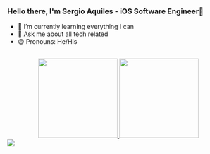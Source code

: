 ### Hello there,  I'm Sergio Aquiles - iOS Software Engineer👋

- 🌱 I’m currently learning everything I can
- 💬 Ask me about all tech related
- 😄 Pronouns: He/His
##
<div align="center">
  <a href="https://github.com/rafaballerini">
  <img height="180em" src="https://github-readme-stats.vercel.app/api?username=sergioaquiles&show_icons=true&theme=dark&include_all_commits=true&count_private=true"/>
  <img height="180em" src="https://github-readme-stats.vercel.app/api/top-langs/?username=sergioaquiles&layout=compact&langs_count=7&theme=dark"/>
</div>
<div> 
 <a href="https://www.linkedin.com/in/sergio-aquiles-cardoso-7245542b/" target="_blank"><img src="https://img.shields.io/badge/-LinkedIn-%230077B5?style=for-the-badge&logo=linkedin&logoColor=white" target="_blank"></a> 
</div>
